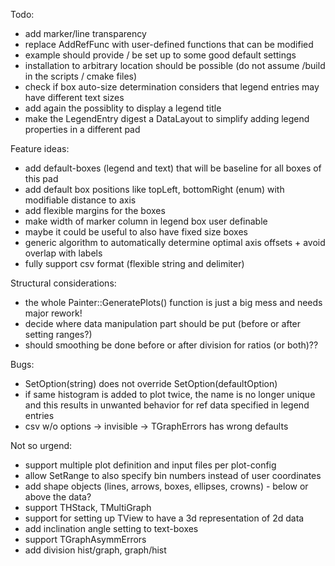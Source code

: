 Todo:
- add marker/line transparency
- replace AddRefFunc with user-defined functions that can be modified
- example should provide / be set up to some good default settings
- installation to arbitrary location should be possible (do not assume /build in the scripts / cmake files)
- check if box auto-size determination considers that legend entries may have different text sizes
- add again the possiblity to display a legend title
- make the LegendEntry digest a DataLayout to simplify adding legend properties in a different pad

Feature ideas:
- add default-boxes (legend and text) that will be baseline for all boxes of this pad
- add default box positions like topLeft, bottomRight (enum) with modifiable distance to axis
- add flexible margins for the boxes
- make width of marker column in legend box user definable
- maybe it could be useful to also have fixed size boxes
- generic algorithm to automatically determine optimal axis offsets + avoid overlap with labels
- fully support csv format (flexible string and delimiter)

Structural considerations:
- the whole Painter::GeneratePlots() function is just a big mess and needs major rework!
- decide where data manipulation part should be put (before or after setting ranges?)
- should smoothing be done before or after division for ratios (or both)??

Bugs:
- SetOption(string) does not override SetOption(defaultOption)
- if same histogram is added to plot twice, the name is no longer unique and this results in unwanted behavior for ref data specified in legend entries
- csv w/o options -> invisible -> TGraphErrors has wrong defaults

Not so urgend:
- support multiple plot definition and input files per plot-config
- allow SetRange to also specify bin numbers instead of user coordinates
- add shape objects (lines, arrows, boxes, ellipses, crowns) - below or above the data?
- support THStack, TMultiGraph
- support for setting up TView to have a 3d representation of 2d data
- add inclination angle setting to text-boxes
- support TGraphAsymmErrors
- add division hist/graph, graph/hist
